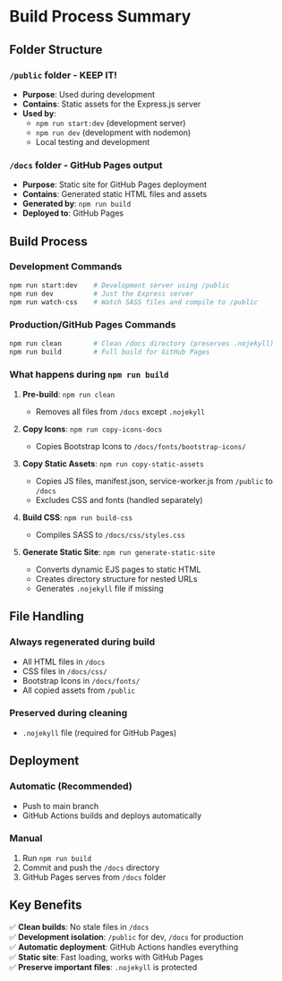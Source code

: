 # Build Process Summary

## Folder Structure

### `/public` folder - **KEEP IT!**

- **Purpose**: Used during development
- **Contains**: Static assets for the Express.js server
- **Used by**:
  - `npm run start:dev` (development server)
  - `npm run dev` (development with nodemon)
  - Local testing and development

### `/docs` folder - **GitHub Pages output**

- **Purpose**: Static site for GitHub Pages deployment
- **Contains**: Generated static HTML files and assets
- **Generated by**: `npm run build`
- **Deployed to**: GitHub Pages

## Build Process

### Development Commands

```bash
npm run start:dev    # Development server using /public
npm run dev          # Just the Express server
npm run watch-css    # Watch SASS files and compile to /public
```

### Production/GitHub Pages Commands

```bash
npm run clean        # Clean /docs directory (preserves .nojekyll)
npm run build        # Full build for GitHub Pages
```

### What happens during `npm run build`

1. **Pre-build**: `npm run clean`
   - Removes all files from `/docs` except `.nojekyll`

2. **Copy Icons**: `npm run copy-icons-docs`
   - Copies Bootstrap Icons to `/docs/fonts/bootstrap-icons/`

3. **Copy Static Assets**: `npm run copy-static-assets`
   - Copies JS files, manifest.json, service-worker.js from `/public` to `/docs`
   - Excludes CSS and fonts (handled separately)

4. **Build CSS**: `npm run build-css`
   - Compiles SASS to `/docs/css/styles.css`

5. **Generate Static Site**: `npm run generate-static-site`
   - Converts dynamic EJS pages to static HTML
   - Creates directory structure for nested URLs
   - Generates `.nojekyll` file if missing

## File Handling

### Always regenerated during build

- All HTML files in `/docs`
- CSS files in `/docs/css/`
- Bootstrap Icons in `/docs/fonts/`
- All copied assets from `/public`

### Preserved during cleaning

- `.nojekyll` file (required for GitHub Pages)

## Deployment

### Automatic (Recommended)

- Push to main branch
- GitHub Actions builds and deploys automatically

### Manual

1. Run `npm run build`
2. Commit and push the `/docs` directory
3. GitHub Pages serves from `/docs` folder

## Key Benefits

✅ **Clean builds**: No stale files in `/docs`  
✅ **Development isolation**: `/public` for dev, `/docs` for production  
✅ **Automatic deployment**: GitHub Actions handles everything  
✅ **Static site**: Fast loading, works with GitHub Pages  
✅ **Preserve important files**: `.nojekyll` is protected  
